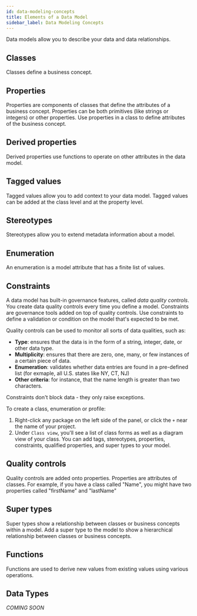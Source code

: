 ```yaml
---
id: data-modeling-concepts
title: Elements of a Data Model
sidebar_label: Data Modeling Concepts
---
```


Data models allow you to describe your data and data relationships. 

## Classes

Classes define a business concept.

## Properties

Properties are components of classes that define the attributes of a business concept. Properties can be both primitives (like strings or integers) or other properties. Use properties in a class to define attributes of the business concept.

## Derived properties

Derived properties use functions to operate on other attributes in the data model.

## Tagged values

Tagged values allow you to add context to your data model. Tagged values can be added at the class level and at the property level.

## Stereotypes

Stereotypes allow you to extend metadata information about a model.

## Enumeration
An enumeration is a model attribute that has a finite list of values.

## Constraints

A data model has built-in governance features, called _data quality controls_. You create data quality controls every time you define a model. Constraints are governance tools added on top of quality controls. Use constraints to define a validation or condition on the model that's expected to be met.

Quality controls can be used to monitor all sorts of data qualities, such as:
- **Type**: ensures that the data is in the form of a string, integer, date, or other data type.
- **Multiplicity**: ensures that there are zero, one, many, or few instances of a certain piece of data.
- **Enumeration**: validates whether data entries are found in a pre-defined list (for exmaple, all U.S. states like NY, CT, NJ)
- **Other criteria**: for instance, that the name length is greater than two characters.

Constraints don't block data - they only raise exceptions.

To create a class, enumeration or profile:
1. Right-click any package on the left side of the panel, or click the `+` near the name of your project.
2. Under `Class view`, you'll see a list of class forms as well as a diagram view of your class. You can add tags, stereotypes, properties, constraints, qualified properties, and super types to your model.

## Quality controls

Quality controls are added onto properties. Properties are attributes of classes. For example, if you have a class called "Name", you might have two properties called "firstName" and "lastName"

## Super types

Super types show a relationship between classes or business concepts within a model. Add a super type to the model to show a hierarchical relationship between classes or business concepts. 

## Functions

Functions are used to derive new values from existing values using various operations. 

## Data Types 
_COMING SOON_
